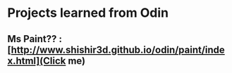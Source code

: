 # Projects learned from Odin

## Ms Paint?? : [http://www.shishir3d.github.io/odin/paint/index.html](Click me)
